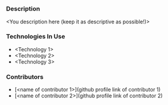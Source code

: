# **<Project Name>**

### **Description**
<You description here (keep it as descriptive as possible!)>

### **Technologies In Use**
* <Technology 1>
* <Technology 2>
* <Technology 3>
<!-- To add more technologies use the same format! -->

### **Contributors**
* [<name of contributor 1>](github profile link of contributor 1)
* [<name of contributor 2>](github profile link of contributor 2)
<!-- To add more contributors use the same format! -->

